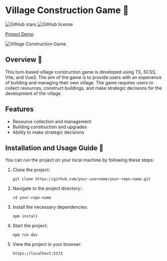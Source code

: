 # Village Construction Game 🏰

![GitHub stars](https://img.shields.io/github/stars/your-username/your-repo-name?style=social)
![GitHub license](https://img.shields.io/github/license/your-username/your-repo-name)

[Project Demo](https://your-project-demo-url.com)

![Village Construction Game](https://your-project-screenshot-url.com)

## Overview 📖

This turn-based village construction game is developed using TS, SCSS, Vite, and Vue3. The aim of the game is to provide users with an experience of building and managing their own village. The game requires users to collect resources, construct buildings, and make strategic decisions for the development of the village.

## Features

- Resource collection and management
- Building construction and upgrades
- Ability to make strategic decisions

## Installation and Usage Guide 🚀

You can run the project on your local machine by following these steps:

1. Clone the project:

   ```shell
   git clone https://github.com/your-username/your-repo-name.git
   ```

2. Navigate to the project directory::

   ```shell
   cd your-repo-name
   ```

3. Install the necessary dependencies:

   ```shell
   npm install
   ```

4. Start the project:

   ```shell
   npm run dev
   ```

5. View the project in your browser:

   ```shell
   https://localhost:5173
   ```
